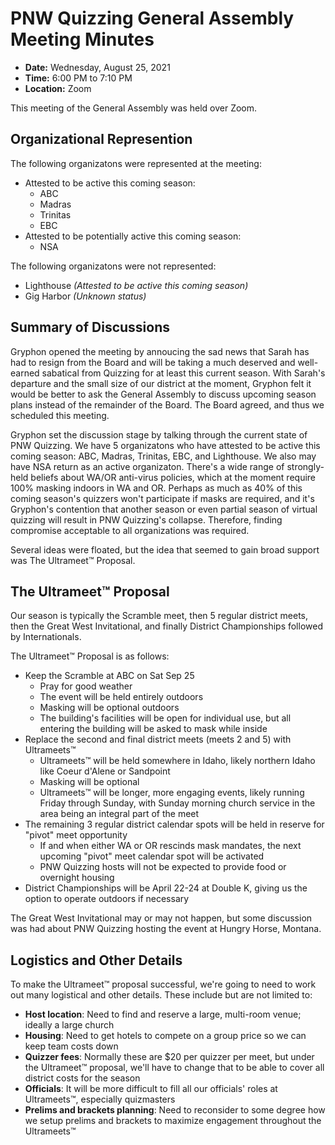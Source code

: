 # PNW Quizzing General Assembly Meeting Minutes

- **Date:** Wednesday, August 25, 2021
- **Time:** 6:00 PM to 7:10 PM
- **Location:** Zoom

This meeting of the General Assembly was held over Zoom.

## Organizational Represention

The following organizatons were represented at the meeting:

- Attested to be active this coming season:
    - ABC
    - Madras
    - Trinitas
    - EBC
- Attested to be potentially active this coming season:
    - NSA

The following organizatons were not represented:

- Lighthouse *(Attested to be active this coming season)*
- Gig Harbor *(Unknown status)*

## Summary of Discussions

Gryphon opened the meeting by annoucing the sad news that Sarah has had to
resign from the Board and will be taking a much deserved and well-earned
sabatical from Quizzing for at least this current season. With Sarah's departure
and the small size of our district at the moment, Gryphon felt it would be
better to ask the General Assembly to discuss upcoming season plans instead of
the remainder of the Board. The Board agreed, and thus we scheduled this
meeting.

Gryphon set the discussion stage by talking through the current state of PNW
Quizzing. We have 5 organizatons who have attested to be active this coming
season: ABC, Madras, Trinitas, EBC, and Lighthouse. We also may have NSA return
as an active organizaton. There's a wide range of strongly-held beliefs about
WA/OR anti-virus policies, which at the moment require 100% masking indoors in
WA and OR. Perhaps as much as 40% of this coming season's quizzers won't
participate if masks are required, and it's Gryphon's contention that another
season or even partial season of virtual quizzing will result in PNW Quizzing's
collapse. Therefore, finding compromise acceptable to all organizations was
required.

Several ideas were floated, but the idea that seemed to gain broad support was
The Ultrameet™ Proposal.

## The Ultrameet™ Proposal

Our season is typically the Scramble meet, then 5 regular district meets, then
the Great West Invitational, and finally District Championships followed by
Internationals.

The Ultrameet™ Proposal is as follows:

- Keep the Scramble at ABC on Sat Sep 25
    - Pray for good weather
    - The event will be held entirely outdoors
    - Masking will be optional outdoors
    - The building's facilities will be open for individual use, but all entering the building will be asked to mask while inside
- Replace the second and final district meets (meets 2 and 5) with Ultrameets™
    - Ultrameets™ will be held somewhere in Idaho, likely northern Idaho like Coeur d'Alene or Sandpoint
    - Masking will be optional
    - Ultrameets™ will be longer, more engaging events, likely running Friday through Sunday, with Sunday morning church service in the area being an integral part of the meet
- The remaining 3 regular district calendar spots will be held in reserve for "pivot" meet opportunity
    - If and when either WA or OR rescinds mask mandates, the next upcoming "pivot" meet calendar spot will be activated
    - PNW Quizzing hosts will not be expected to provide food or overnight housing
- District Championships will be April 22-24 at Double K, giving us the option to operate outdoors if necessary

The Great West Invitational may or may not happen, but some discussion was had
about PNW Quizzing hosting the event at Hungry Horse, Montana.

## Logistics and Other Details

To make the Ultrameet™ proposal successful, we're going to need to work out many
logistical and other details. These include but are not limited to:

- **Host location**: Need to find and reserve a large, multi-room venue; ideally a large church
- **Housing**: Need to get hotels to compete on a group price so we can keep team costs down
- **Quizzer fees**: Normally these are $20 per quizzer per meet, but under the Ultrameet™ proposal, we'll have to change that to be able to cover all district costs for the season
- **Officials**: It will be more difficult to fill all our officials' roles at Ultrameets™, especially quizmasters
- **Prelims and brackets planning**: Need to reconsider to some degree how we setup prelims and brackets to maximize engagement throughout the Ultrameets™

